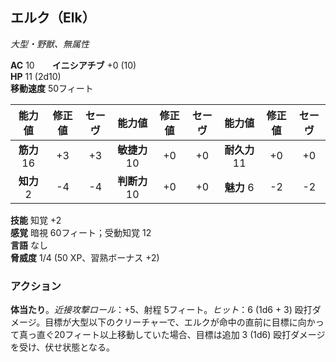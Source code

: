 ## エルク（Elk）
*大型・野獣、無属性*

**AC** 10　　**イニシアチブ** +0 (10)  
**HP** 11 (2d10)  
**移動速度** 50フィート

| 能力値 | 修正値 | セーヴ | 能力値 | 修正値 | セーヴ | 能力値 | 修正値 | セーヴ |
|:---:|:---:|:---:|:---:|:---:|:---:|:---:|:---:|:---:|
| **筋力** 16 | +3 | +3 | **敏捷力** 10 | +0 | +0 | **耐久力** 11 | +0 | +0 |
| **知力** 2 | -4 | -4 | **判断力** 10 | +0 | +0 | **魅力** 6 | -2 | -2 |

**技能** 知覚 +2  
**感覚** 暗視 60フィート；受動知覚 12  
**言語** なし  
**脅威度** 1/4 (50 XP、習熟ボーナス +2)

### アクション
**体当たり**。*近接攻撃ロール*：+5、射程 5フィート。*ヒット*：6 (1d6 + 3) 殴打ダメージ。目標が大型以下のクリーチャーで、エルクが命中の直前に目標に向かって真っ直ぐ20フィート以上移動していた場合、目標は追加 3 (1d6) 殴打ダメージを受け、伏せ状態となる。